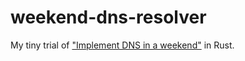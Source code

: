 # weekend-dns-resolver
My tiny trial of ["Implement DNS in a weekend"](https://implement-dns.wizardzines.com/index.html) in Rust.
